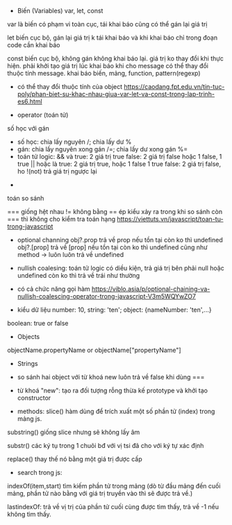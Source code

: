 * Biến (Variables)
var, let, const

var là biến có phạm vi toàn cục, tái khai báo cũng có thể gán lại giá trị 

let biến cục bộ, gán lại giá trị k tái khai báo và khi khai báo chỉ trong đoạn code cần khai báo 

const biến cục bộ, không gán không khai báo lại. giá trị ko thay đổi khi thực hiện. phải khởi tạo giá trị lúc khai báo khi cho message có thể thay đổi thuộc tính message. khai báo biến, mảng, function, pattern(regexp)
+ có thể thay đổi thuộc tính của object
https://caodang.fpt.edu.vn/tin-tuc-poly/phan-biet-su-khac-nhau-giua-var-let-va-const-trong-lap-trinh-es6.html

* operator (toán tử)

số học với gán
- số học: chia lấy nguyên /; chia lấy dư %
- gán: chia lấy nguyên xong gán /=; chia lấy dư xong gán %=
- toán tử logic: 
&& và
true: 2 giá trị true
false: 2 giá trị false hoặc 1 false, 1 true
|| hoặc là
true: 2 giá trị true, hoặc 1 false 1 true
false: 2 giá trị false, ho
!(not)
trả giá trị ngược lại

* 
toán so sánh

=== giống hệt nhau
!= không bằng
== ép kiểu xảy ra trong khi so sánh còn === thì không cho kiểm tra toán hạng
https://viettuts.vn/javascript/toan-tu-trong-javascript


- optional channing 
obj?.prop trả về prop nếu tồn tại còn ko thì undefined
obj?.[prop]  trả về [prop] nếu tồn tại còn ko thì undefined
cũng như method
-> luôn luôn trả về undefined

- nullish coalesing: toán tử logic có diều kiện, trả giá trị bên phải null hoặc undefined còn ko thì trả về trái như thường

- có cả chức năng gọi hàm
https://viblo.asia/p/optional-chaining-va-nullish-coalescing-operator-trong-javascript-V3m5WQYwZO7

* kiểu dữ liệu
number: 10,
string: 'ten';
object: {nameNumber: 'ten',...}

boolean: true or false

* Objects

objectName.propertyName or objectName["propertyName"]

* Strings
- so sánh hai object  với từ khoá new luôn trả về false khi dùng ===
- từ khoá "new": tạo ra đối tượng rỗng thừa kế prototype và khởi tạo constructor

- methods: 
slice()  hàm dùng để trích xuất một số phần tử (index) trong mảng js.

substring() giống slice nhưng sẽ không lấy âm

substr() các ký tụ trong 1 chuõi bđ với vị tsi đã cho với ký tự xác định

replace() thay thế nó bằng một giá trị được cấp

- search trong js:

indexOf(item,start) tìm kiếm phần tử trong mảng (dò từ đầu mảng đến cuối mảng, phần tử nào bằng với giá trị truyền vào thì sẽ được trả về.)

lastindexOf: trả về vị trị của phần tử cuối cùng được tìm thấy, trả về -1 nếu không tìm thấy.